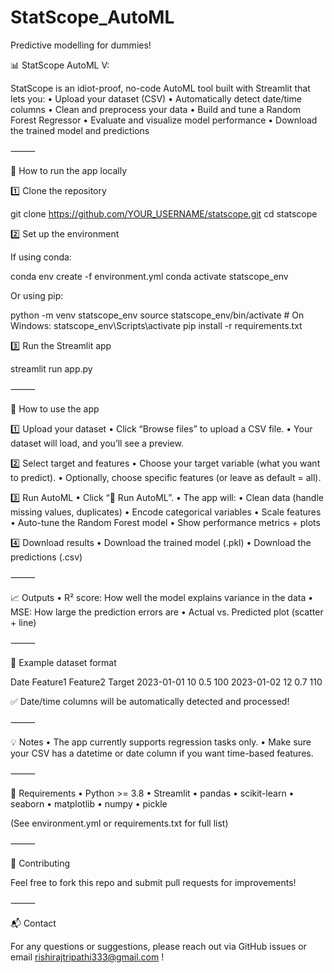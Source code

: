 # StatScope_AutoML
Predictive modelling for dummies!

📊 StatScope AutoML V: 

StatScope is an idiot-proof, no-code AutoML tool built with Streamlit that lets you:
    •    Upload your dataset (CSV)
    •    Automatically detect date/time columns
    •    Clean and preprocess your data
    •    Build and tune a Random Forest Regressor
    •    Evaluate and visualize model performance
    •    Download the trained model and predictions

⸻

🚀 How to run the app locally

1️⃣ Clone the repository

git clone https://github.com/YOUR_USERNAME/statscope.git
cd statscope

2️⃣ Set up the environment

If using conda:

conda env create -f environment.yml
conda activate statscope_env

Or using pip:

python -m venv statscope_env
source statscope_env/bin/activate   # On Windows: statscope_env\Scripts\activate
pip install -r requirements.txt

3️⃣ Run the Streamlit app

streamlit run app.py


⸻

📂 How to use the app

1️⃣ Upload your dataset
    •    Click “Browse files” to upload a CSV file.
    •    Your dataset will load, and you’ll see a preview.

2️⃣ Select target and features
    •    Choose your target variable (what you want to predict).
    •    Optionally, choose specific features (or leave as default = all).

3️⃣ Run AutoML
    •    Click “🚀 Run AutoML”.
    •    The app will:
    •    Clean data (handle missing values, duplicates)
    •    Encode categorical variables
    •    Scale features
    •    Auto-tune the Random Forest model
    •    Show performance metrics + plots

4️⃣ Download results
    •    Download the trained model (.pkl)
    •    Download the predictions (.csv)

⸻

📈 Outputs
    •    R² score: How well the model explains variance in the data
    •    MSE: How large the prediction errors are
    •    Actual vs. Predicted plot (scatter + line)

⸻

📝 Example dataset format

Date    Feature1    Feature2    Target
2023-01-01    10    0.5    100
2023-01-02    12    0.7    110

✅ Date/time columns will be automatically detected and processed!

⸻

💡 Notes
    •    The app currently supports regression tasks only.
    •    Make sure your CSV has a datetime or date column if you want time-based features.

⸻

📌 Requirements
    •    Python >= 3.8
    •    Streamlit
    •    pandas
    •    scikit-learn
    •    seaborn
    •    matplotlib
    •    numpy
    •    pickle

(See environment.yml or requirements.txt for full list)

⸻

🙌 Contributing

Feel free to fork this repo and submit pull requests for improvements!

⸻

📬 Contact

For any questions or suggestions, please reach out via GitHub issues or email rishirajtripathi333@gmail.com !
